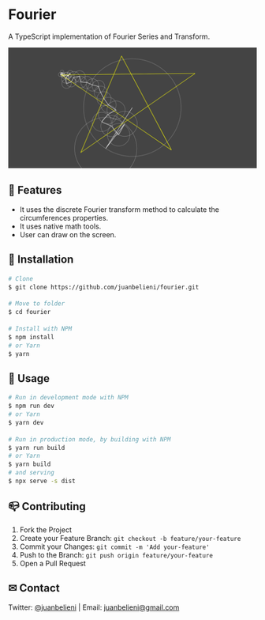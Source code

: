 # Fourier

A TypeScript implementation of Fourier Series and Transform.

![Screenshot](assets/screenshot.png)

## 🎯 Features

- It uses the discrete Fourier transform method to calculate the circumferences properties.
- It uses native math tools.
- User can draw on the screen.

## 🔧 Installation

```bash
# Clone
$ git clone https://github.com/juanbelieni/fourier.git

# Move to folder
$ cd fourier

# Install with NPM
$ npm install
# or Yarn
$ yarn
```


## 🔭 Usage

```bash
# Run in development mode with NPM
$ npm run dev
# or Yarn
$ yarn dev

# Run in production mode, by building with NPM
$ yarn run build
# or Yarn
$ yarn build
# and serving
$ npx serve -s dist
```


## 📪 Contributing

1. Fork the Project
2. Create your Feature Branch: `git checkout -b feature/your-feature`
3. Commit your Changes: `git commit -m 'Add your-feature'`
4. Push to the Branch: `git push origin feature/your-feature`
5. Open a Pull Request

## ✉ Contact
Twitter: [@juanbelieni](https://twitter.com/juanbelieni) | Email: [juanbelieni@gmail.com](mailto:juanbelieni@gmail.com)

